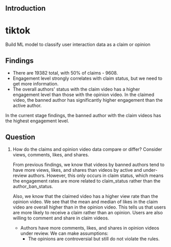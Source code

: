 **Introduction**
---
# tiktok
Build ML model to classify user interaction data as a claim or opinion

**Findings**
--
- There are 19382 total, with 50% of claims - 9608.
- Engagement level strongly correlates with claim status, but we need to get more information.
- The overall authors' status with the claim video has a higher engagement level than those with the opinion video. In the claimed video, the banned author has significantly higher engagement than the active author.

In the current stage findings, the banned author with the claim videos has the highest engagement level. 

**Question**
--
1. How do the claims and opinion video data compare or differ? Consider views, comments, likes, and shares.

    From previous findings, we know that videos by banned authors tend to have more views, likes, and shares than videos by active and under-review authors. However, this only occurs in claim status, which means the engagement rates are more related to claim_status rather than the author_ban_status.

    Also, we know that the claimed video has a higher view rate than the opinion video. We see that the mean and median of likes in the claim video are overall higher than in the opinion video. This tells us that users are more likely to receive a claim rather than an opinion. Users are also willing to comment and share in claim videos. 

    - Authors have more comments, likes, and shares in opinion videos under review. We can make assumptions:
        - The opinions are controversial but still do not violate the rules.
